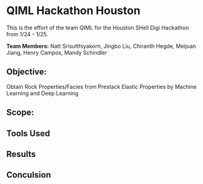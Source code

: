 # QIML Hackathon Houston
This is the effort of the team QIML for the Houston SHell Digi Hackathon from 1/24 - 1/25.

**Team Members:** Natt Srisutthiyakorn, Jingbo Liu, Chiranth Hegde, Meijuan Jiang, Henry Campos, Mandy Schindler

## Objective:
Obtain Rock Properties/Facies from Prestack Elastic Properties by Machine Learning and Deep Learning 

## Scope:

## Tools Used


## Results



## Conculsion
